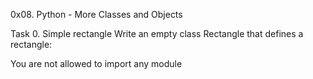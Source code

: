 0x08. Python - More Classes and Objects


Task 0. Simple rectangle
Write an empty class Rectangle that defines a rectangle:

You are not allowed to import any module
